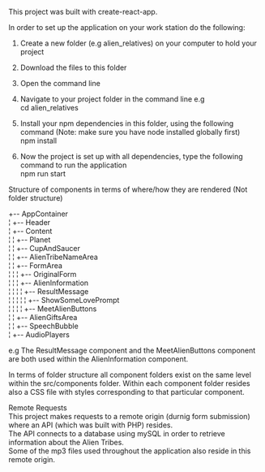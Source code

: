 ﻿This project was built with create-react-app.

In order to set up the application on your work station do the following:

1. Create a new folder (e.g alien_relatives) on your computer to hold your project
2. Download the files to this folder
3. Open the command line
4. Navigate to your project folder in the command line e.g    
cd alien_relatives 

5. Install your npm dependencies in this folder, using the following command (Note: make sure you have node installed globally first)  
npm install

6. Now the project is set up with all dependencies, type the following command to run the application  
npm run start



Structure of components in terms of where/how they are rendered (Not folder structure)

+-- AppContainer  
¦ +-- Header  
¦ +-- Content  
¦ ¦ +-- Planet  
¦ ¦ +-- CupAndSaucer  
¦ ¦ +-- AlienTribeNameArea  
¦ ¦ +-- FormArea  
¦ ¦ ¦ +-- OriginalForm  
¦ ¦ ¦ +-- AlienInformation  
¦ ¦ ¦ ¦ +-- ResultMessage  
¦ ¦ ¦ ¦ ¦ +-- ShowSomeLovePrompt  
¦ ¦ ¦ ¦ +-- MeetAlienButtons  
¦ ¦ +-- AlienGiftsArea  
¦ ¦ +-- SpeechBubble  
¦ +-- AudioPlayers  


e.g The ResultMessage component and the MeetAlienButtons component are both used within the AlienInformation component.

In terms of folder structure all component folders exist on the same level within the src/components folder.
Within each component folder resides also a CSS file with styles corresponding to that particular component.


Remote Requests  
This project makes requests to a remote origin (durnig form submission) where an API (which was built with PHP) resides.  
The API connects to a database using mySQL in order to retrieve information about the Alien Tribes.  
Some of the mp3 files used throughout the application also reside in this remote origin.